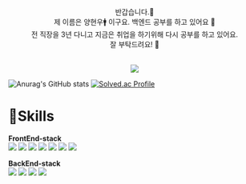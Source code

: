 <div align="center">
  반갑습니다.👋<br>
  제 이름은 양현우🚹 이구요. 백엔드 공부를 하고 있어요 🔡<br>
  전 직장을 3년 다니고 지금은 취업을 하기위해 다시 공부를 하고 있어요. <br>
  잘 부탁드려요! 👀 <br>
  <br>
  
  <a href="https://hits.seeyoufarm.com"><img src="https://hits.seeyoufarm.com/api/count/incr/badge.svg?url=https%3A%2F%2Fgithub.com%2Fyang-hyunwoo&count_bg=%237B6FED&title_bg=%23F3BFBF&icon=&icon_color=%23E7E7E7&title=%EB%B0%A9%EB%AC%B8+%EC%88%98&edge_flat=false"/></a>


</div>

![Anurag's GitHub stats](https://github-readme-stats.vercel.app/api?username=yang-hyunwoo&show_icons=true&theme=radical)
[![Solved.ac Profile](http://mazassumnida.wtf/api/v2/generate_badge?boj=cohouseol)](https://solved.ac/cohouseol/)


# 💪Skills
**FrontEnd-stack** <br>
<img src="https://img.shields.io/badge/HTML5-E34F26?style=for-the-badge&logo=HTML5&logoColor=black"> 
<img src="https://img.shields.io/badge/CSS3-1572B6?style=for-the-badge&logo=CSS3&logoColor=black"> 
<img src="https://img.shields.io/badge/Bootstrap-7952B3?style=for-the-badge&logo=Bootstrap&logoColor=black"> 
<img src="https://img.shields.io/badge/jQuery-0769AD?style=for-the-badge&logo=jQuery&logoColor=black"> 
<img src="https://img.shields.io/badge/Vue.js-4FC08D?style=for-the-badge&logo=Vue.js&logoColor=black"> 
<img src="https://img.shields.io/badge/Javascript-F7DF1E?style=for-the-badge&logo=Javascript&logoColor=black"> 
<img src="https://img.shields.io/badge/Axios-5A29E4?style=for-the-badge&logo=Axios&logoColor=black"> 

**BackEnd-stack** <br>
<img src="https://img.shields.io/badge/Spring-6DB33F?style=for-the-badge&logo=Spring&logoColor=black"> 
<img src="https://img.shields.io/badge/Spring Boot-6DB33F?style=for-the-badge&logo=Spring Boot&logoColor=black"> 
<img src="https://img.shields.io/badge/Spring Security-6DB33F?style=for-the-badge&logo=Spring Security&logoColor=black"> 
<img src="https://img.shields.io/badge/Java-007396?style=flat&logo=OpenJDK&logoColor=white"/> 
